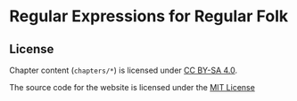 # Regular Expressions for Regular Folk

## License

Chapter content (`chapters/*`) is licensed under [CC BY-SA 4.0](https://creativecommons.org/licenses/by-sa/4.0).

The source code for the website is licensed under the [MIT License](https://shreyas.mit-license.org/2019)
